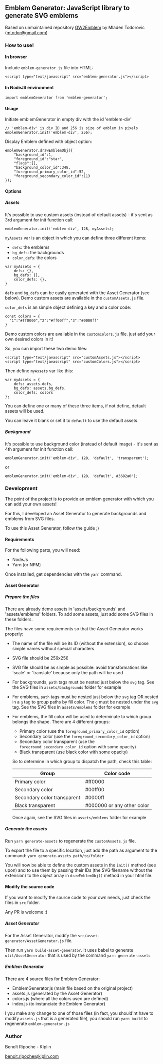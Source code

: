 ## Emblem Generator: JavaScript library to generate SVG emblems

Based on unmaintained repository [GW2Emblem](https://github.com/mtodor/gw2emblem) by Mladen Todorovic (mtodor@gmail.com)

### How to use!

#### In browser
Include `emblem-generator.js` file into HTML:

```
<script type="text/javascript" src="emblem-generator.js"></script>
```

#### In NodeJS environment
`import emblemGenerator from 'emblem-generator';`

#### Usage

Initiate emblemGenerator in empty div with the id 'emblem-div'

```
// 'emblem-div' is div ID and 256 is size of emblem in pixels
emblemGenerator.init('emblem-div', 256);
```

Display Emblem defined with object option:

```
emblemGenerator.drawEmblemObj({
	"background_id":1,
	"foreground_id":"star",
	"flags":[],
	"background_color_id":348,
	"foreground_primary_color_id":52,
	"foreground_secondary_color_id":113
});
```

#### Options

##### Assets

It's possible to use custom assets (instead of default assets) - it's sent as 3rd argument for init function call:

```
emblemGenerator.init('emblem-div', 128, myAssets);
```

`myAssets` var is an object in which you can define three different items:
- `defs`: the emblems
- `bg_defs`: the backgrounds
- `color_defs`: the colors

```
var myAssets = {
    defs: {},
    bg_defs: {},
    color_defs: {},
}
```

`defs` and `bg_defs` can be easily generated with the Asset Generator (see below). Demo custom assets are available in the `customAssets.js` file.

`color_defs` is an simple object defining a key and a color code:

```
const colors = {
  "1":"#ff0000","2":"#ff00ff","3":"#0000ff"
}
```

Demo custom colors are available in the `customColors.js` file. just add your own desired colors in it!

So, you can import these two demo files:
```
<script type="text/javascript" src="customAssets.js"></script>
<script type="text/javascript" src="customColors.js"></script>
```

Then define `myAssets` var like this:
```
var myAssets = {
    defs: assets.defs,
    bg_defs: assets.bg_defs,
    color_defs: colors
};
```

You can define one or many of these three items, if not define, default assets will be used.

You can leave it blank or set it to `default` to use the default assets.

##### Background

It's possible to use background color (instead of default image) - it's sent as 4th argument for init function call:
```
emblemGenerator.init('emblem-div', 128, 'default', 'transparent');
```
or
```
emblemGenerator.init('emblem-div', 128, 'default', #3682a0');
```

### Development

The point of the project is to provide an emblem generator with which you can add your own assets!

For this, I developed an Asset Generator to generate backgrounds and emblems from SVG files.

To use this Asset Generator, follow the guide ;)

#### Requirements

For the following parts, you will need:
- NodeJs
- Yarn (or NPM)

Once installed, get dependencies with the `yarn` command.

#### Asset Generator

##### Prepare the files
There are already demo assets in 'assets/backgrounds' and 'assets/emblems' folders. To add some assets, just add some SVG files in these folders.

The files have some requirements so that the Asset Generator works properly:
- The name of the file will be its ID (without the extension), so choose simple names without special characters
- SVG file should be 256x256
- SVG file should be as simple as possible: avoid transformations like 'scale' or 'translate' because only the path will be used 
- For backgrounds, `path` tags must be nested just below the `svg` tag. See the SVG files in `assets/backgrounds` folder for example
- For emblems, `path` tags must be nested just below the `svg` tag OR nested in a `g` tag to group paths by fill color. The `g` must be nested under the `svg` tag. See the SVG files in `assets/emblems` folder for example
- For emblems, the fill color will be used to determinate to which group belongs the shape. There are 4 different groups:
    - Primary color (use the `foreground_primary_color_id` option)
    - Secondary color (use the `foreground_secondary_color_id` option)
    - Secondary color transparent (use the `foreground_secondary_color_id` option with some opacity)
    - Black transparent (use black color with some opacity)
 
    So to determine in which group to dispatch the path, check this table:
    
    | Group                       | Color code                   |
    |-----------------------------|----------------------------|
    | Primary color               | #ff0000                    |
    | Secondary color             | #00ff00                    |
    | Secondary color transparent | #0000ff                    |
    | Black transparent           | #000000 or any other color |
    
    Once again, see the SVG files in `assets/emblems` folder for example
    
##### Generate the assets

Run `yarn generate-assets` to regenerate the `customAssets.js` file.

To export the file to a specific location, just add the path as argument to the command: `yarn generate-assets path/to/folder`

You will now be able to define the custom assets in the `init()` method (see upon) and to use them by passing their IDs (the SVG filename without the extension) to the object array in `drawEmblemObj()` method in your html file.

#### Modify the source code

If you want to modify the source code to your own needs, just check the files in `src` folder.

Any PR is welcome :)

##### Asset Generator

For the Asset Generator, modify the `src/asset-generator/AssetGenerator.js` file.

Then run `yarn build-asset-generator`. It uses babel to generate `util/AssetGenerator` that is used by the command `yarn generate-assets`

##### Emblem Generator

There are 4 source files for Emblem Generator:
- EmblemGenerator.js (main file based on the original project)
- assets.js (generated by the Asset Generator)
- colors.js (where all the colors used are defined)
- index.js (to instanciate the Emblem Generator)

I you make any change to one of those files (in fact, you should'nt have to modify `assets.js` that is a generated file), you should run `yarn build` to regenerate `emblem-generator.js`

### Author

Benoît Ripoche - Kiplin

benoit.ripoche@kiplin.com
